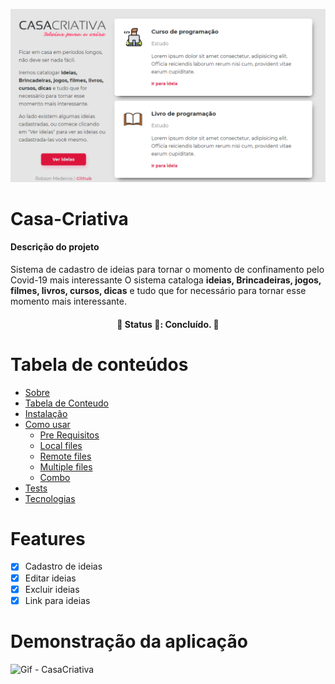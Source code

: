 ![Banner - CasaCriativa](https://github.com/robsonmedeiross/Assets-git/blob/main/Banner%20-%20CasaCriativa.png)


# Casa-Criativa

#### Descrição do projeto

Sistema de cadastro de ideias para tornar o momento de confinamento pelo Covid-19 mais interessante
O sistema cataloga **ideias, Brincadeiras, jogos, filmes, livros, cursos, dicas** e tudo que for necessário para tornar esse momento mais interessante.

<h4 align="center"> 
	🚧 Status 🚀: Concluído. 🚧
</h4>

Tabela de conteúdos
=================
<!--ts-->
   * [Sobre](#Casa-Criativa)
   * [Tabela de Conteudo](#tabela-de-conteudo)
   * [Instalação](#instalacao)
   * [Como usar](#como-usar)
      * [Pre Requisitos](#pre-requisitos)
      * [Local files](#local-files)
      * [Remote files](#remote-files)
      * [Multiple files](#multiple-files)
      * [Combo](#combo)
   * [Tests](#testes)
   * [Tecnologias](#tecnologias)
<!--te-->

# Features

- [x] Cadastro de ideias
- [x] Editar ideias
- [x] Excluir ideias
- [x] Link para ideias

# Demonstração da aplicação
![Gif - CasaCriativa](https://github.com/robsonmedeiross/Assets-git/blob/main/CasaCriativa%20-%20gif.gif)



